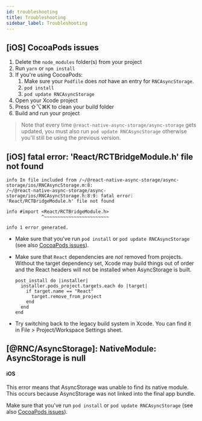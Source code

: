 ```yaml
---
id: troubleshooting
title: Troubleshooting
sidebar_label: Troubleshooting
---
```


## [iOS] CocoaPods issues

1. Delete the `node_modules` folder(s) from your project
2. Run `yarn` or `npm install`
3. If you're using CocoaPods:
   1. Make sure your `Podfile` does _not_ have an entry for `RNCAsyncStorage`.
   2. `pod install`
   3. `pod update RNCAsyncStorage`
4. Open your Xcode project
5. Press ⇧⌥⌘K to clean your build folder
6. Build and run your project

> Note that every time `@react-native-async-storage/async-storage` gets updated,
> you must also run `pod update RNCAsyncStorage` otherwise you'll still be using
> the previous version.

## [iOS] fatal error: 'React/RCTBridgeModule.h' file not found

```
info In file included from /~/@react-native-async-storage/async-storage/ios/RNCAsyncStorage.m:8:
/~/@react-native-async-storage/async-storage/ios/RNCAsyncStorage.h:8:9: fatal error: 'React/RCTBridgeModule.h' file not found

info #import <React/RCTBridgeModule.h>
             ^~~~~~~~~~~~~~~~~~~~~~~~~

info 1 error generated.
```

- Make sure that you've run `pod install` or `pod update RNCAsyncStorage` (see
  also [CocoaPods issues](#ios-cocoapods-issues)).

- Make sure that `React` dependencies are _not_ removed from projects. Without
  the target dependency set, Xcode may build things out of order and the React
  headers will not be installed when AsyncStorage is built.

  ```Podfile
  post_install do |installer|
    installer.pods_project.targets.each do |target|
      if target.name == "React"
        target.remove_from_project
      end
    end
  end
  ```

- Try switching back to the legacy build system in Xcode. You can find it in
  File > Project/Workspace Settings sheet.

## [@RNC/AsyncStorage]: NativeModule: AsyncStorage is null

#### iOS

This error means that AsyncStorage was unable to find its native module. This
occurs because AsyncStorage was not linked into the final app bundle.

Make sure that you've run `pod install` or `pod update RNCAsyncStorage` (see
also [CocoaPods issues](#ios-cocoapods-issues)).
